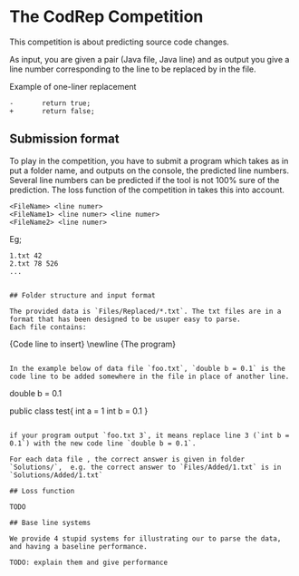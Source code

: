 # The CodRep Competition

This competition is about predicting source code changes.

As input, you are given a pair (Java file, Java line) and as output you give a line number corresponding to the line to be replaced by in the file.
 
Example of one-liner replacement

```
-		return true;
+		return false;
```

## Submission format

To play in the competition, you have to submit a program which takes as in put a folder name, and outputs on the console, the predicted line numbers. Several line numbers can be predicted if the tool is not 100% sure of the prediction. The loss function of the competition in takes this into account.

```
<FileName> <line numer>
<FileName1> <line numer> <line numer>
<FileName2> <line numer>
```

Eg;
```
1.txt 42
2.txt 78 526
...


## Folder structure and input format

The provided data is `Files/Replaced/*.txt`. The txt files are in a format that has been designed to be usuper easy to parse.
Each file contains:
```
{Code line to insert} \newline
{The program}
```

In the example below of data file `foo.txt`, `double b = 0.1` is the code line to be added somewhere in the file in place of another line.
```
double b = 0.1

public class test{
  int a = 1
  int b = 0.1
}
```

if your program output `foo.txt 3`, it means replace line 3 (`int b = 0.1`) with the new code line `double b = 0.1`.

For each data file , the correct answer is given in folder `Solutions/`,  e.g. the correct answer to `Files/Added/1.txt` is in `Solutions/Added/1.txt`

## Loss function

TODO

## Base line systems

We provide 4 stupid systems for illustrating our to parse the data, and having a baseline performance.

TODO: explain them and give performance


